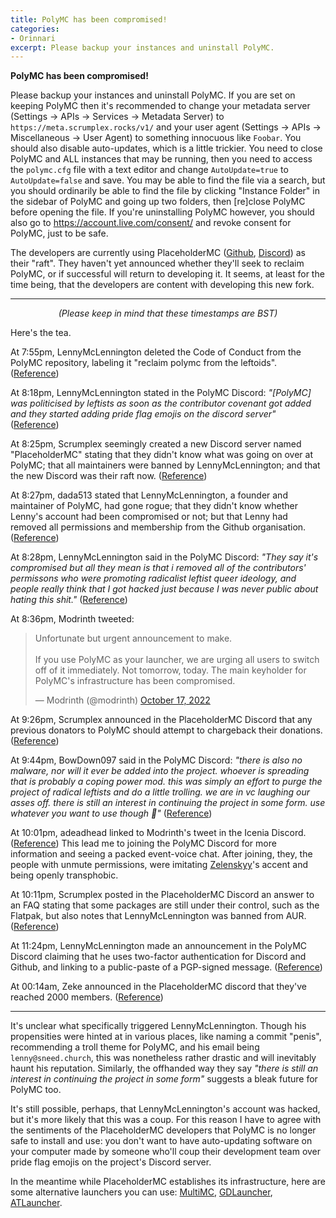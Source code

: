 ```yaml
---
title: PolyMC has been compromised!
categories:
- Orinnari
excerpt: Please backup your instances and uninstall PolyMC.
---
```

**PolyMC has been compromised!**

Please backup your instances and uninstall PolyMC. If you are set on keeping PolyMC then it's recommended to change your metadata server (Settings → APIs → Services → Metadata Server) to `https://meta.scrumplex.rocks/v1/` and your user agent (Settings → APIs → Miscellaneous → User Agent) to something innocuous like `Foobar`. You should also disable auto-updates, which is a little trickier. You need to close PolyMC and ALL instances that may be running, then you need to access the `polymc.cfg` file with a text editor and change `AutoUpdate=true` to `AutoUpdate=false` and save. You may be able to find the file via a search, but you should ordinarily be able to find the file by clicking "Instance Folder" in the sidebar of PolyMC and going up two folders, then [re]close PolyMC before opening the file. If you're uninstalling PolyMC however, you should also go to https://account.live.com/consent/ and revoke consent for PolyMC, just to be safe.

The developers are currently using PlaceholderMC ([Github](https://github.com/PlaceholderMC), [Discord](https://discord.gg/placeholdermc)) as their "raft". They haven't yet announced whether they'll seek to reclaim PolyMC, or if successful will return to developing it. It seems, at least for the time being, that the developers are content with developing this new fork.

---

<center><i>(Please keep in mind that these timestamps are BST)</i></center>

Here's the tea.

At 7:55pm, LennyMcLennington deleted the Code of Conduct from the PolyMC repository, labeling it "reclaim polymc from the leftoids". ([Reference](https://github.com/PolyMC/PolyMC/commit/ccf282593dcdbe189c99b81b8bc90cb203aed3ee))

At 8:18pm, LennyMcLennington stated in the PolyMC Discord: *"[PolyMC] was politicised by leftists as soon as the contributor covenant got added and they started adding pride flag emojis on the discord server"* ([Reference](https://discord.com/channels/923671181020766230/923671181020766233/1031647468930215946))

At 8:25pm, Scrumplex seemingly created a new Discord server named "PlaceholderMC" stating that they didn't know what was going on over at PolyMC; that all maintainers were banned by LennyMcLennington; and that the new Discord was their raft now. ([Reference](https://discord.com/channels/1031648380885147709/1031649048890978324/1031649115685265460))

At 8:27pm, dada513 stated that LennyMcLennington, a founder and maintainer of PolyMC, had gone rogue; that they didn't know whether Lenny's account had been compromised or not; but that Lenny had removed all permissions and membership from the Github organisation. ([Reference](https://discord.com/channels/1031648380885147709/1031649048890978324/1031649789697335328))

At 8:28pm, LennyMcLennington said in the PolyMC Discord: *"They say it's compromised but all they mean is that i removed all of the contributors' permissons who were promoting radicalist leftist queer ideology, and people really think that I got hacked just because I was never public about hating this shit."* ([Reference](https://discord.com/channels/923671181020766230/923671181020766233/1031649880038457424))

At 8:36pm, Modrinth tweeted:
<blockquote class="twitter-tweet"><p lang="en" dir="ltr">Unfortunate but urgent announcement to make.<br><br>If you use PolyMC as your launcher, we are urging all users to switch off of it immediately. Not tomorrow, today. The main keyholder for PolyMC&#39;s infrastructure has been compromised.</p>&mdash; Modrinth (@modrinth) <a href="https://twitter.com/modrinth/status/1582093129641234432">October 17, 2022</a></blockquote> <script async src="https://platform.twitter.com/widgets.js" charset="utf-8"></script>

At 9:26pm, Scrumplex announced in the PlaceholderMC Discord that any previous donators to PolyMC should attempt to chargeback their donations. ([Reference](https://discord.com/channels/1031648380885147709/1031649048890978324/1031664566058360884))

At 9:44pm, BowDown097 said in the PolyMC Discord: *"there is also no malware, nor will it ever be added into the project. whoever is spreading that is probably a coping power mod. this was simply an effort to purge the project of radical leftists and do a little trolling. we are in vc laughing our asses off. there is still an interest in continuing the project in some form. use whatever you want to use though 🤷"* ([Reference](https://discord.com/channels/923671181020766230/923672379144671263/1031668989941796874))

At 10:01pm, adeadhead linked to Modrinth's tweet in the Icenia Discord. ([Reference](https://discord.com/channels/558071874161082368/957804789029294092/1031673358640758815)) This lead me to joining the PolyMC Discord for more information and seeing a packed event-voice chat. After joining, they, the people with unmute permissions, were imitating [Zelenskyy](https://en.wikipedia.org/wiki/Volodymyr_Zelenskyy)'s accent and being openly transphobic.

At 10:11pm, Scrumplex posted in the PlaceholderMC Discord an answer to an FAQ stating that some packages are still under their control, such as the Flatpak, but also notes that LennyMcLennington was banned from AUR. ([Reference](https://discord.com/channels/1031648380885147709/1031655392821919907/1031675731572437052))

At 11:24pm, LennyMcLennington made an announcement in the PolyMC Discord claiming that he uses two-factor authentication for Discord and Github, and linking to a public-paste of a PGP-signed message. ([Reference](https://discord.com/channels/923671181020766230/923672379144671263/1031694145833680906))

At 00:14am, Zeke announced in the PlaceholderMC discord that they've reached 2000 members. ([Reference](https://discord.com/channels/1031648380885147709/1031649048890978324/1031706756751036518))

---

It's unclear what specifically triggered LennyMcLennington. Though his propensities were hinted at in various places, like naming a commit "penis", recommending a troll theme for PolyMC, and his email being `lenny@sneed.church`, this was nonetheless rather drastic and will inevitably haunt his reputation. Similarly, the offhanded way they say *"there is still an interest in continuing the project in some form"* suggests a bleak future for PolyMC too.

It's still possible, perhaps, that LennyMcLennington's account was hacked, but it's more likely that this was a coup. For this reason I have to agree with the sentiments of the PlaceholderMC developers that PolyMC is no longer safe to install and use: you don't want to have auto-updating software on your computer made by someone who'll coup their development team over pride flag emojis on the project's Discord server.

In the meantime while PlaceholderMC establishes its infrastructure, here are some alternative launchers you can use: [MultiMC](https://multimc.org/), [GDLauncher](https://gdevs.io/), [ATLauncher](https://atlauncher.com/).
